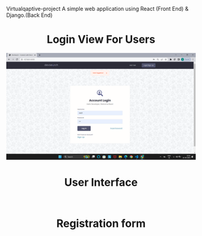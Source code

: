 Virtualqaptive-project
A simple web application using React (Front End) & Django.(Back End)    


<h1 align="center"> Login View For Users </h1>

<img src="Screenshot 2023-04-22 220112.png" />

<h1 align="center">User Interface</h1>

<img scr="Screenshot 2023-04-22 215938.png" />

<h1 align="center">Registration form</h1>

<img src="" />
